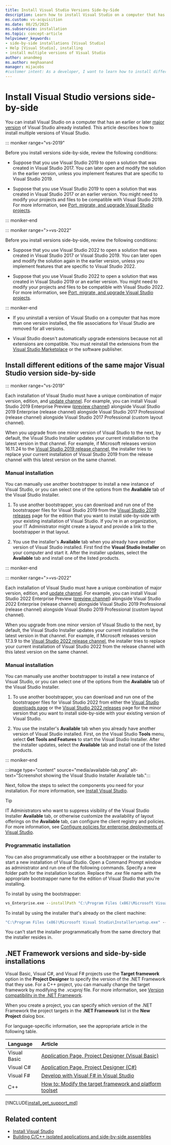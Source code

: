 ```yaml
---
title: Install Visual Studio Versions Side-by-Side
description: Learn how to install Visual Studio on a computer that has an earlier or later version of Visual Studio already installed.
ms.custom: vs-acquisition
ms.date: 08/25/2025
ms.subservice: installation
ms.topic: concept-article
helpviewer_keywords:
- side-by-side installations [Visual Studio]
- Help [Visual Studio], installing
- install multiple versions of Visual Studio
author: anandmeg
ms.author: meghaanand
manager: mijacobs
#customer intent: As a developer, I want to learn how to install different versions of Visual Studio on the same system to support different projects.
---
```

# Install Visual Studio versions side-by-side

You can install Visual Studio on a computer that has an earlier or later [major version](/visualstudio/productinfo/release-rhythm#determining-your-product-edition-version-and-channel) of Visual Studio already installed. This article describes how to install multiple versions of Visual Studio. 

::: moniker range="vs-2019"

Before you install versions side-by-side, review the following conditions:

- Suppose that you use Visual Studio 2019 to open a solution that was created in Visual Studio 2017. You can later open and modify the solution in the earlier version, unless you implement features that are specific to Visual Studio 2019.

- Suppose that you use Visual Studio 2019 to open a solution that was created in Visual Studio 2017 or an earlier version. You might need to modify your projects and files to be compatible with Visual Studio 2019. For more information, see [Port, migrate, and upgrade Visual Studio projects](/visualstudio/releases/2019/port-migrate-and-upgrade-visual-studio-projects).

::: moniker-end

::: moniker range=">=vs-2022"

Before you install versions side-by-side, review the following conditions:

- Suppose that you use Visual Studio 2022 to open a solution that was created in Visual Studio 2017 or Visual Studio 2019. You can later open and modify the solution again in the earlier version, unless you implement features that are specific to Visual Studio 2022.

- Suppose that you use Visual Studio 2022 to open a solution that was created in Visual Studio 2019 or an earlier version. You might need to modify your projects and files to be compatible with Visual Studio 2022. For more information, see [Port, migrate, and upgrade Visual Studio projects](/visualstudio/releases/2022/port-migrate-and-upgrade-visual-studio-projects).

::: moniker-end

- If you uninstall a version of Visual Studio on a computer that has more than one version installed, the file associations for Visual Studio are removed for all versions.

- Visual Studio doesn't automatically upgrade extensions because not all extensions are compatible. You must reinstall the extensions from the [Visual Studio Marketplace](https://marketplace.visualstudio.com/) or the software publisher.

## Install different editions of the same major Visual Studio version side-by-side

::: moniker range="vs-2019"

Each installation of Visual Studio must have a unique combination of major version, edition, and [update channel](/visualstudio/install/update-visual-studio?view=vs-2019&preserve-view=true#configure-source-location-of-updates). For example, you can install Visual Studio 2019 Enterprise Preview ([preview channel](/visualstudio/productinfo/release-rhythm)) alongside Visual Studio 2019 Enterprise (release channel) alongside Visual Studio 2017 Professional (release channel) alongside Visual Studio 2017 Professional (custom layout channel).

When you upgrade from one minor version of Visual Studio to the next, by default, the Visual Studio Installer updates your current installation to the latest version in that channel. For example, if Microsoft releases version 16.11.24 to the [Visual Studio 2019 release channel](/visualstudio/productinfo/release-rhythm), the installer tries to replace your current installation of Visual Studio 2019 from the release channel with this latest version on the same channel.

### Manual installation

You can manually use another bootstrapper to install a new instance of Visual Studio, or you can select one of the options from the **Available** tab of the Visual Studio Installer.  

1. To use another bootstrapper, you can download and run one of the bootstrapper files for Visual Studio 2019 from the [Visual Studio 2019 releases](/visualstudio/releases/2019/history#installing-an-earlier-release) page for the edition that you want to install side-by-side with your existing installation of Visual Studio. If you're in an organization, your IT Administrator might create a layout and provide a link to the bootstrapper in that layout.

1. You use the installer's **Available** tab when you already have another version of Visual Studio installed. First find the **Visual Studio Installer** on your computer and start it. After the installer updates, select the **Available** tab and install one of the listed products.

::: moniker-end

::: moniker range=">=vs-2022"

Each installation of Visual Studio must have a unique combination of major version, edition, and [update channel](/visualstudio/install/update-visual-studio?view=vs-2022&preserve-view=true#configure-source-location-of-updates-1). For example, you can install Visual Studio 2022 Enterprise Preview ([preview channel](/visualstudio/productinfo/release-rhythm)) alongside Visual Studio 2022 Enterprise (release channel) alongside Visual Studio 2019 Professional (release channel) alongside Visual Studio 2019 Professional (custom layout channel).

When you upgrade from one minor version of Visual Studio to the next, by default, the Visual Studio Installer updates your current installation to the latest version in that channel. For example, if Microsoft releases version 17.3.9 to the [Visual Studio 2022 release channel](/visualstudio/productinfo/release-rhythm), the installer tries to replace your current installation of Visual Studio 2022 from the release channel with this latest version on the same channel.

### Manual installation

You can manually use another bootstrapper to install a new instance of Visual Studio, or you can select one of the options from the **Available** tab of the Visual Studio Installer.

1. To use another bootstrapper, you can download and run one of the bootstrapper files for Visual Studio 2022 from either the [Visual Studio downloads page](https://visualstudio.microsoft.com/downloads/?cid=learn-onpage-download-cta) or the [Visual Studio 2022 releases](/visualstudio/releases/2022/release-history#release-dates-and-build-numbers) page for the minor version that you want to install side-by-side with your existing version of Visual Studio.

1. You use the installer's **Available** tab when you already have another version of Visual Studio installed. First, on the Visual Studio **Tools** menu, select **Get Tools and Features** to start the Visual Studio Installer. After the installer updates, select the **Available** tab and install one of the listed products.

::: moniker-end

   :::image type="content" source="media/available-tab.png" alt-text="Screenshot showing the Visual Studio Installer Available tab.":::

Next, follow the steps to select the components you need for your installation. For more information, see [Install Visual Studio](install-visual-studio.md#step-4---choose-workloads).

> [!TIP]
> IT Administrators who want to suppress visibility of the Visual Studio Installer **Available** tab, or otherwise customize the availability of layout offerings on the **Available** tab, can configure the client registry and policies. For more information, see [Configure policies for enterprise deployments of Visual Studio](/visualstudio/install/configure-policies-for-enterprise-deployments).

### Programmatic installation

You can also programmatically use either a bootstrapper or the installer to start a new installation of Visual Studio. Open a Command Prompt window as administrator and run one of the following commands. Specify a new folder path for the installation location. Replace the *.exe* file name with the appropriate bootstrapper name for the edition of Visual Studio that you're installing.

To install by using the bootstrapper:

```cmd
vs_Enterprise.exe --installPath "C:\Program Files (x86)\Microsoft Visual Studio\<AddNewPath>"
```

To install by using the installer that's already on the client machine:

```cmd
"C:\Program Files (x86)\Microsoft Visual Studio\Installer\setup.exe" --installPath "C:\Program Files (x86)\Microsoft Visual Studio\<AddNewPath>"
```

You can't start the installer programmatically from the same directory that the installer resides in.

## .NET Framework versions and side-by-side installations

Visual Basic, Visual C#, and Visual F# projects use the **Target framework** option in the **Project Designer** to specify the version of the .NET Framework that they use. For a C++ project, you can manually change the target framework by modifying the *.vcxproj* file. For more information, see [Version compatibility in the .NET Framework](/dotnet/framework/migration-guide/version-compatibility).

When you create a project, you can specify which version of the .NET Framework the project targets in the **.NET Framework** list in the **New Project** dialog box.

For language-specific information, see the appropriate article in the following table.

| Language     | Article |
|:-------------|:--------|
| Visual Basic | [Application Page, Project Designer (Visual Basic)](../ide/reference/application-page-project-designer-visual-basic.md) |
| Visual C#    | [Application Page, Project Designer (C#)](../ide/reference/application-page-project-designer-csharp.md) |
| Visual F#    | [Develop with Visual F# in Visual Studio](../ide/fsharp-visual-studio.md) |
| C++          | [How to: Modify the target framework and platform toolset](/cpp/build/how-to-modify-the-target-framework-and-platform-toolset/) |

[!INCLUDE[install_get_support_md](includes/install_get_support_md.md)]

## Related content

- [Install Visual Studio](install-visual-studio.md)
- [Building C/C++ isolated applications and side-by-side assemblies](/cpp/build/building-c-cpp-isolated-applications-and-side-by-side-assemblies/)

